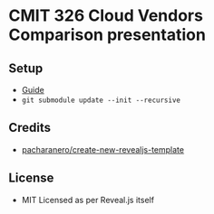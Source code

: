 # CMIT 326 Cloud Vendors Comparison presentation

## Setup

- [Guide](https://martinomensio.medium.com/how-to-host-reveal-js-slides-on-github-pages-and-have-a-tidy-repository-1a363944c38d)
- `git submodule update --init --recursive`

## Credits
* [pacharanero/create-new-revealjs-template](https://github.com/pacharanero/create-new-revealjs-template)

## License
* MIT Licensed as per Reveal.js itself
